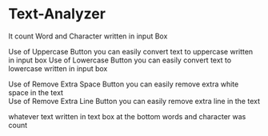 # Text-Analyzer

It count Word and Character written in input Box

Use of Uppercase Button you can easily convert text to uppercase written in input box 
Use of Lowercase Button you can easily convert text to lowercase written in input box 

Use of Remove Extra Space Button you can easily remove extra white space in the text  
Use of Remove Extra Line Button you can easily remove extra line in the text  

whatever text written in text box at the bottom words and character was count
